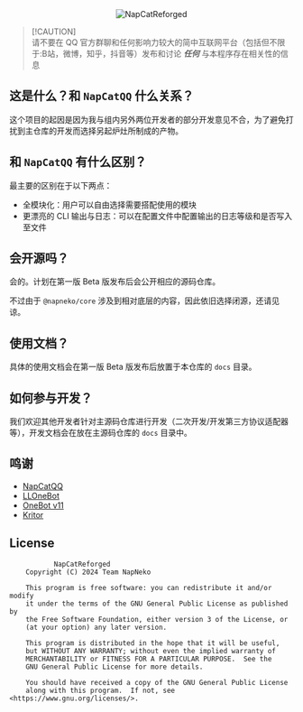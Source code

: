 <div align="center">
  <img src="https://socialify.git.ci/NapNeko/NapCatReforged/image?description=1&font=Source%20Code%20Pro&forks=1&issues=1&language=1&logo=https%3A%2F%2Favatars.githubusercontent.com%2Fu%2F165024194&name=1&pattern=Plus&pulls=1&stargazers=1&theme=Auto" alt="NapCatReforged" />
</div>

> [!CAUTION]\
> 请不要在 QQ 官方群聊和任何影响力较大的简中互联网平台（包括但不限于:B站，微博，知乎，抖音等）发布和讨论 __*任何*__ 与本程序存在相关性的信息

## 这是什么？和 `NapCatQQ` 什么关系？

这个项目的起因是因为我与组内另外两位开发者的部分开发意见不合，为了避免打扰到主仓库的开发而选择另起炉灶所制成的产物。

## 和 `NapCatQQ` 有什么区别？

最主要的区别在于以下两点：

* 全模块化：用户可以自由选择需要搭配使用的模块
* 更漂亮的 CLI 输出与日志：可以在配置文件中配置输出的日志等级和是否写入至文件

## 会开源吗？

会的。计划在第一版 Beta 版发布后会公开相应的源码仓库。

不过由于 `@napneko/core` 涉及到相对底层的内容，因此依旧选择闭源，还请见谅。

## 使用文档？

具体的使用文档会在第一版 Beta 版发布后放置于本仓库的 `docs` 目录。

## 如何参与开发？

我们欢迎其他开发者针对主源码仓库进行开发（二次开发/开发第三方协议适配器等），开发文档会在放在主源码仓库的 `docs` 目录中。

## 鸣谢

* [NapCatQQ](https://github.com/NapNeko/NapCatQQ)
* [LLOneBot](https://github.com/LLOneBot/LLOneBot)
* [OneBot v11](https://github.com/botuniverse/onebot-11)
* [Kritor](https://github.com/KarinJS/kritor)

## License

```
           NapCatReforged
    Copyright (C) 2024 Team NapNeko

    This program is free software: you can redistribute it and/or modify
    it under the terms of the GNU General Public License as published by
    the Free Software Foundation, either version 3 of the License, or
    (at your option) any later version.

    This program is distributed in the hope that it will be useful,
    but WITHOUT ANY WARRANTY; without even the implied warranty of
    MERCHANTABILITY or FITNESS FOR A PARTICULAR PURPOSE.  See the
    GNU General Public License for more details.

    You should have received a copy of the GNU General Public License
    along with this program.  If not, see <https://www.gnu.org/licenses/>.
```